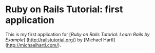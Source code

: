 # Ruby on Rails Tutorial: first application

This is my first application for
[*Ruby on Rails Tutorial: Learn Rails by Example*] (http://railstutorial.org/) by [Michael Hartl] (http://michaelhartl.com/).